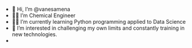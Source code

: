- 👋 Hi, I’m @vanesamena
- 👩‍🎓 I’m Chemical Engineer
- 👩‍💻 I’m currently learning Python programming applied to Data Science
- 👀 I’m interested in challenging my own limits and constantly training in new technologies. 
- 

<!---
vanesamena/vanesamena is a ✨ special ✨ repository because its `README.md` (this file) appears on your GitHub profile.
You can click the Preview link to take a look at your changes.
--->

